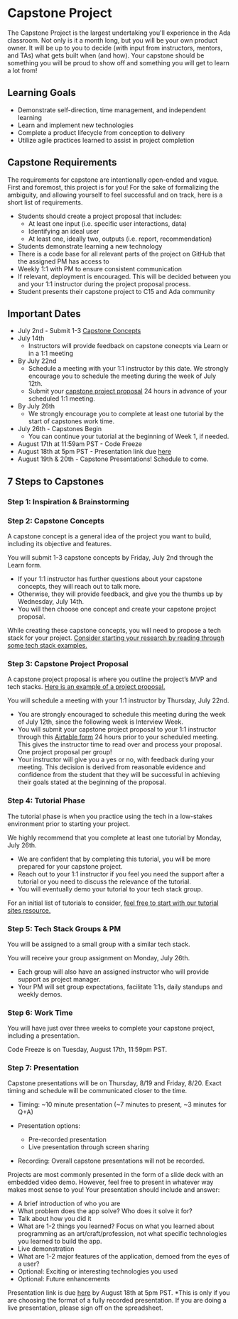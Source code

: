 # Capstone Project

The Capstone Project is the largest undertaking you'll experience in the Ada classroom. Not only is it a month long, but you will be your own product owner. It will be up to you to decide (with input from instructors, mentors, and TAs) what gets built when (and how). Your capstone should be something you will be proud to show off and something you will get to learn a lot from! 

## Learning Goals

- Demonstrate self-direction, time management, and independent learning
- Learn and implement new technologies
- Complete a product lifecycle from conception to delivery
- Utilize agile practices learned to assist in project completion

## Capstone Requirements

The requirements for capstone are intentionally open-ended and vague. First and foremost, this project is for you! For the sake of formalizing the ambiguity, and allowing yourself to feel successful and on track, here is a short list of requirements.

- Students should create a project proposal that includes:
  - At least one input (i.e. specific user interactions, data)
  - Identifying an ideal user
  - At least one, ideally two, outputs (i.e. report, recommendation)
- Students demonstrate learning a new technology
- There is a code base for all relevant parts of the project on GitHub that the assigned PM has access to
- Weekly 1:1 with PM to ensure consistent communication
- If relevant, deployment is encouraged. This will be decided between you and your 1:1 instructor during the project proposal process.
- Student presents their capstone project to C15 and Ada community

## Important Dates

- July 2nd - Submit 1-3 [Capstone Concepts](../concept/capstone-concept.checkpoint.md)
- July 14th
  - Instructors will provide feedback on capstone conecpts via Learn or in a 1:1 meeting
- By July 22nd
  - Schedule a meeting with your 1:1 instructor by this date. We strongly encourage you to schedule the meeting during the week of July 12th.
  - Submit your [capstone project proposal](https://airtable.com/shr3xEMBZsH0kJD8q) 24 hours in advance of your scheduled 1:1 meeting.
- By July 26th
  - We strongly encourage you to complete at least one tutorial by the start of capstones work time.
- July 26th - Capstones Begin
  - You can continue your tutorial at the beginning of Week 1, if needed.
- August 17th at 11:59am PST - Code Freeze
- August 18th at 5pm PST - Presentation link due [here](https://docs.google.com/spreadsheets/d/1ZluozTih8Jr-AxZdytRfyDV46o9DsLnz6mVCB5CT61c/edit?usp=sharing)
- August 19th & 20th - Capstone Presentations! Schedule to come.

## 7 Steps to Capstones

### Step 1: Inspiration & Brainstorming

### Step 2: Capstone Concepts
A capstone concept is a general idea of the project you want to build, including its objective and features. 

You will submit 1-3 capstone concepts by Friday, July 2nd through the Learn form. 
- If your 1:1 instructor has further questions about your capstone concepts, they will reach out to talk more. 
- Otherwise, they will provide feedback, and give you the thumbs up by Wednesday, July 14th. 
- You will then choose one concept and create your capstone project proposal. 

While creating these capstone concepts, you will need to propose a tech stack for your project. [Consider starting your research by reading through some tech stack examples.](./tech-stack-examples.md)

### Step 3: Capstone Project Proposal

A capstone project proposal is where you outline the project’s MVP and tech stacks. [Here is an example of a project proposal.](https://github.com/Ada-Developers-Academy/core-capstone/blob/main/proposal/sample-proposal.md) 

You will schedule a meeting with your 1:1 instructor by Thursday, July 22nd. 
- You are strongly encouraged to schedule this meeting during the week of July 12th, since the following week is Interview Week. 
- You will submit your capstone project proposal to your 1:1 instructor through this [Airtable form](https://airtable.com/shr3xEMBZsH0kJD8q) 24 hours prior to your scheduled meeting. This gives the instructor time to read over and process your proposal. One project proposal per group!
- Your instructor will give you a yes or no, with feedback during your meeting. This decision is derived from reasonable evidence and confidence from the student that they will be successful in achieving their goals stated at the beginning of the proposal.

### Step 4: Tutorial Phase

The tutorial phase is when you practice using the tech in a low-stakes environment prior to starting your project.

We highly recommend that you complete at least one tutorial by Monday, July 26th. 
- We are confident that by completing this tutorial, you will be more prepared for your capstone project.
- Reach out to your 1:1 instructor if you feel you need the support after a tutorial or you need to discuss the relevance of the tutorial.
- You will eventually demo your tutorial to your tech stack group.

For an initial list of tutorials to consider, [feel free to start with our tutorial sites resource.](./tutorial-sites.md)

### Step 5: Tech Stack Groups & PM

You will be assigned to a small group with a similar tech stack. 

You will receive your group assignment on Monday, July 26th. 
- Each group will also have an assigned instructor who will provide support as project manager. 
- Your PM will set group expectations, facilitate 1:1s, daily standups and weekly demos.

### Step 6: Work Time

You will have just over three weeks to complete your capstone project, including a presentation. 

Code Freeze is on Tuesday, August 17th, 11:59pm PST. 

### Step 7: Presentation

Capstone presentations will be on Thursday, 8/19 and Friday, 8/20. Exact timing and schedule will be communicated closer to the time.

- Timing: ~10 minute presentation (~7 minutes to present, ~3 minutes for Q+A)

- Presentation options:
  - Pre-recorded presentation
  - Live presentation through screen sharing

- Recording: Overall capstone presentations will not be recorded.

Projects are most commonly presented in the form of a slide deck with an embedded video demo. However, feel free to present in whatever way makes most sense to you! 
Your presentation should include and answer:
- A brief introduction of who you are
- What problem does the app solve? Who does it solve it for?
- Talk about how you did it
- What are 1-2 things you learned? Focus on what you learned about programming as an art/craft/profession, not what specific technologies you learned to build the app.
- Live demonstration
- What are 1-2 major features of the application, demoed from the eyes of a user?
- Optional: Exciting or interesting technologies you used
- Optional: Future enhancements

Presentation link is due [here](https://docs.google.com/spreadsheets/d/1ZluozTih8Jr-AxZdytRfyDV46o9DsLnz6mVCB5CT61c/edit?usp=sharing) by August 18th at 5pm PST.
*This is only if you are choosing the format of a fully recorded presentation. If you are doing a live presentation, please sign off on the spreadsheet.
